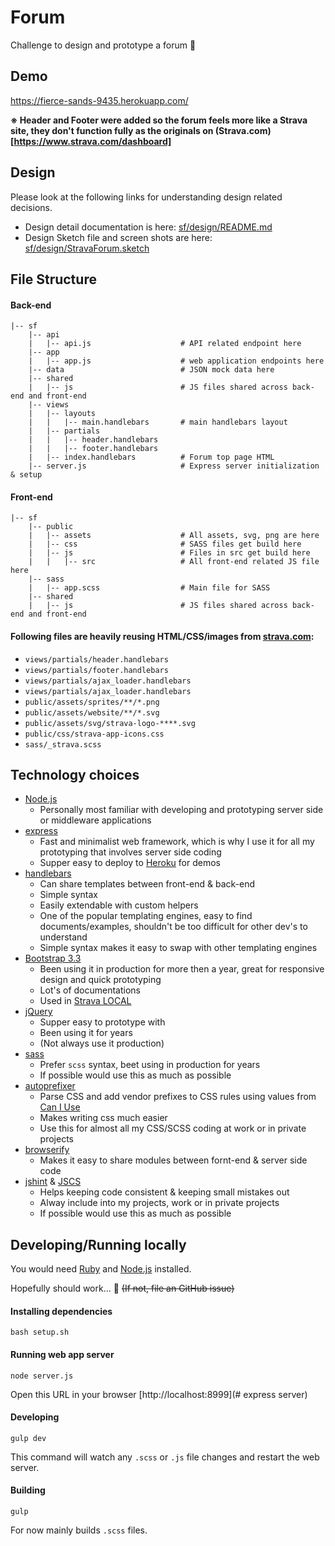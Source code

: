 # Forum
Challenge to design and prototype a forum :pray:


## Demo
https://fierce-sands-9435.herokuapp.com/

**※ Header and Footer were added so the forum feels more like a Strava site, they don't function fully as the originals on (Strava.com)[https://www.strava.com/dashboard]**


## Design
Please look at the following links for understanding design related decisions.
- Design detail documentation is here: [sf/design/README.md](https://github.com/marexandre/sf/blob/master/design/README.md)
- Design Sketch file and screen shots are here: [sf/design/StravaForum.sketch](https://github.com/marexandre/sf/blob/master/design/StravaForum.sketch)


## File Structure

#### Back-end
```
|-- sf
    |-- api
    |   |-- api.js                    # API related endpoint here
    |-- app
    |   |-- app.js                    # web application endpoints here
    |-- data                          # JSON mock data here
    |-- shared
    |   |-- js                        # JS files shared across back-end and front-end
    |-- views
    |   |-- layouts
    |   |   |-- main.handlebars       # main handlebars layout
    |   |-- partials
    |   |   |-- header.handlebars
    |   |   |-- footer.handlebars
    |   |-- index.handlebars          # Forum top page HTML
    |-- server.js                     # Express server initialization & setup
```

#### Front-end
```
|-- sf
    |-- public
    |   |-- assets                    # All assets, svg, png are here
    |   |-- css                       # SASS files get build here
    |   |-- js                        # Files in src get build here
    |   |   |-- src                   # All front-end related JS file here
    |-- sass
    |   |-- app.scss                  # Main file for SASS
    |-- shared
    |   |-- js                        # JS files shared across back-end and front-end
```

#### Following files are heavily reusing HTML/CSS/images from [strava.com](http://strava.com/):
- `views/partials/header.handlebars`
- `views/partials/footer.handlebars`
- `views/partials/ajax_loader.handlebars`
- `views/partials/ajax_loader.handlebars`
- `public/assets/sprites/**/*.png`
- `public/assets/website/**/*.svg`
- `public/assets/svg/strava-logo-****.svg`
- `public/css/strava-app-icons.css`
- `sass/_strava.scss`


## Technology choices
- [Node.js](https://nodejs.org/en/)
  - Personally most familiar with developing and prototyping server side or middleware applications
- [express](http://expressjs.com/)
  - Fast and minimalist web framework, which is why I use it for all my prototyping that involves server side coding
  - Supper easy to deploy to [Heroku](http://heroku.com) for demos
- [handlebars](http://handlebarsjs.com/)
  - Can share templates between front-end & back-end
  - Simple syntax
  - Easily extendable with custom helpers
  - One of the popular templating engines, easy to find documents/examples, shouldn't be too difficult for other dev's to understand
  - Simple syntax makes it easy to swap with other templating engines
- [Bootstrap 3.3](http://getbootstrap.com/)
  - Been using it in production for more then a year, great for responsive design and quick prototyping
  - Lot's of documentations
  - Used in [Strava LOCAL](http://www.strava.com/local)
- [jQuery](https://jquery.com/)
  - Supper easy to prototype with
  - Been using it for years
  - (Not always use it production)
- [sass](http://sass-lang.com/)
  - Prefer `scss` syntax, beet using in production for years
  - If possible would use this as much as possible
- [autoprefixer](https://github.com/postcss/autoprefixer)
  - Parse CSS and add vendor prefixes to CSS rules using values from [Can I Use](http://caniuse.com/)
  - Makes writing css much easier
  - Use this for almost all my CSS/SCSS coding at work or in private projects
- [browserify](http://browserify.org/)
  - Makes it easy to share modules between fornt-end & server side code
- [jshint](http://jshint.com/) & [JSCS](http://jscs.info/)
  - Helps keeping code consistent & keeping small mistakes out
  - Alway include into my projects, work or in private projects
  - If possible would use this as much as possible


## Developing/Running locally
You would need [Ruby](https://www.ruby-lang.org/en/) and [Node.js](https://nodejs.org/en/) installed.

Hopefully should work... :pray:
~~(If not, file an GitHub issue)~~
#### Installing dependencies
```shell
bash setup.sh
```
#### Running web app server
```shell
node server.js
```
Open this URL in your browser [http://localhost:8999](# express server)

#### Developing
```shell
gulp dev
```
This command will watch any `.scss` or `.js` file changes and restart the web server.

#### Building
```shell
gulp
```
For now mainly builds `.scss` files.
